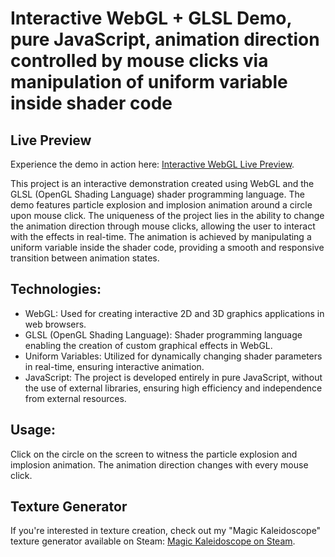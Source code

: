 # Interactive WebGL + GLSL Demo, pure JavaScript, animation direction controlled by mouse clicks via manipulation of uniform variable inside shader code

## Live Preview
Experience the demo in action here: [Interactive WebGL Live Preview](https://droganaida.github.io/interactive_webgl_shader_demo_circle_explosion/).

This project is an interactive demonstration created using WebGL and the GLSL (OpenGL Shading Language) shader programming language.
The demo features particle explosion and implosion animation around a circle upon mouse click. The uniqueness of the project lies in the ability to change the animation direction through mouse clicks, allowing the user to interact with the effects in real-time.
The animation is achieved by manipulating a uniform variable inside the shader code, providing a smooth and responsive transition between animation states.

## Technologies:
- WebGL: Used for creating interactive 2D and 3D graphics applications in web browsers.
- GLSL (OpenGL Shading Language): Shader programming language enabling the creation of custom graphical effects in WebGL.
- Uniform Variables: Utilized for dynamically changing shader parameters in real-time, ensuring interactive animation.
- JavaScript: The project is developed entirely in pure JavaScript, without the use of external libraries, ensuring high efficiency and independence from external resources.

## Usage:
Click on the circle on the screen to witness the particle explosion and implosion animation. The animation direction changes with every mouse click.

## Texture Generator
If you're interested in texture creation, check out my "Magic Kaleidoscope" texture generator available on Steam: [Magic Kaleidoscope on Steam](https://store.steampowered.com/app/2449130/Magic_Kaleidoscope/).
